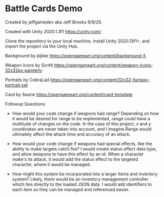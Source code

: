 # Battle Cards Demo

Created by jeffgamedev aka Jeff Brooks 9/9/20.

Created with Unity 2020.1.3f1 https://unity.com/

Clone the repository to your local machine, install Unity 2020.13f1+, and import the project via the Unity Hub.

Background by jkjkke https://opengameart.org/content/background-5

Weapon Icons by Scrittl https://opengameart.org/content/weapon-icons-32x32px-painterly

Portraits by CobraLad https://opengameart.org/content/32x32-fantasy-portrait-set

Card by Searle https://opengameart.org/content/card-template

Followup Questions:

  * How would your code change if weapons had range?
  Depending on how it would be desired for range to be implemented, range could have a multitude of changes on the code. In the case of this project, x and y coordinates are never taken into account, and I imagine Range would ultimately affect the attack time and accuracy of an attack.
  
  * How would your code change if weapons had special effects, like the ability to make targets catch fire? I would create status effect data type, and allow weapons to have this effect by an id. When a character make's its attack, it would add the status effect to the targeted character, where it would be managed.
  
  * How might this system be incorporated into a larger items and inventory system? Likely, there would be an inventory management controller which ties directly to the loaded JSON data. I would add identifiers to each item so they can be managed and referenced easier.
